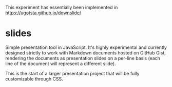 This experiment has essentially been implemented in https://ugotsta.github.io/downslide/

# slides
Simple presentation tool in JavaScript. It's highly experimental and currently designed strictly to work with Markdown documents hosted on GitHub Gist, rendering the documents as presentation slides on a per-line basis (each line of the document will represent a different slide).  

This is the start of a larger presentation project that will be fully customizable through CSS.
